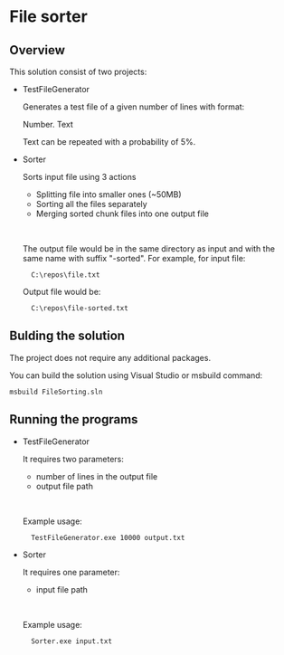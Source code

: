 # File sorter

## Overview

This solution consist of two projects:

- TestFileGenerator

    Generates a test file of a given number of lines with format:

    Number. Text

    Text can be repeated with a probability of 5%.

- Sorter


    Sorts input file using 3 actions

    - Splitting file into smaller ones (~50MB)
    - Sorting all the files separately
    - Merging sorted chunk files into one output file
  
    &nbsp;
    &nbsp;

    The output file would be in the same directory as input and with the same name with suffix "-sorted". For example, for input file:

        C:\repos\file.txt

    Output file would be:

        C:\repos\file-sorted.txt

## Bulding the solution

The project does not require any additional packages.

You can build the solution using Visual Studio or msbuild command:

    msbuild FileSorting.sln
    
## Running the programs

- TestFileGenerator

    It requires two parameters: 

    - number of lines in the output file
    - output file path

    &nbsp;
    &nbsp;

    Example usage:

        TestFileGenerator.exe 10000 output.txt


- Sorter

    It requires one parameter: 

    - input file path
  
    &nbsp;
    &nbsp;

    Example usage:
    
        Sorter.exe input.txt